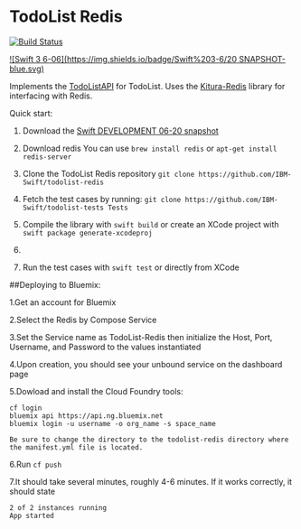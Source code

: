 # TodoList Redis

[![Build Status](https://travis-ci.org/IBM-Swift/TodoList-Redis.svg?branch=master)](https://travis-ci.org/IBM-Swift/TodoList-Redis)

[![Swift 3 6-06](https://img.shields.io/badge/Swift%203-6/20 SNAPSHOT-blue.svg)](https://swift.org/download/#snapshots)

Implements the [TodoListAPI](https://github.com/IBM-Swift/todolist-api) for TodoList. Uses the [Kitura-Redis](https://github.com/IBM-Swift/todolist-api) library for interfacing with Redis.

Quick start:
1. Download the [Swift DEVELOPMENT 06-20 snapshot](https://swift.org/download/#snapshots)

2. Download redis
  You can use `brew install redis` or `apt-get install redis-server`

3. Clone the TodoList Redis repository
  `git clone https://github.com/IBM-Swift/todolist-redis`

4. Fetch the test cases by running:
  `git clone https://github.com/IBM-Swift/todolist-tests Tests`

5. Compile the library with `swift build` or create an XCode project with `swift package generate-xcodeproj`
6. 
6. Run the test cases with `swift test` or directly from XCode

##Deploying to Bluemix:

1.Get an account for Bluemix

2.Select the Redis by Compose Service

3.Set the Service name as TodoList-Redis then initialize the Host, Port, Username, and Password to the values instantiated

4.Upon creation, you should see your unbound service on the dashboard page

5.Dowload and install the Cloud Foundry tools:

```
cf login
bluemix api https://api.ng.bluemix.net
bluemix login -u username -o org_name -s space_name
```

```
Be sure to change the directory to the todolist-redis directory where the manifest.yml file is located.
```

6.Run ```cf push```

7.It should take several minutes, roughly 4-6 minutes. If it works correctly, it should state

```
2 of 2 instances running
App started
```
